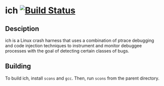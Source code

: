 # ich [![Build Status](https://travis-ci.org/zznop/ich.svg?branch=master)](https://travis-ci.org/zznop/ich)

## Desciption

ich is a Linux crash harness that uses a combination of ptrace debugging and code injection techniques to instrument
and monitor debuggee processes with the goal of detecting certain classes of bugs.

## Building

To build ich, install `scons` and `gcc`. Then, run `scons` from the parent directory.
